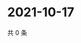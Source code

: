 # 2021-10-17

共 0 条

<!-- BEGIN WEIBO -->
<!-- 最后更新时间 Sun Oct 17 2021 03:00:29 GMT+0800 (China Standard Time) -->

<!-- END WEIBO -->
